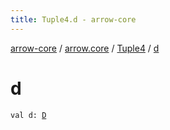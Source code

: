 ```yaml
---
title: Tuple4.d - arrow-core
---
```


[arrow-core](../../index.html) / [arrow.core](../index.html) / [Tuple4](index.html) / [d](./d.html)

# d

`val d: `[`D`](index.html#D)